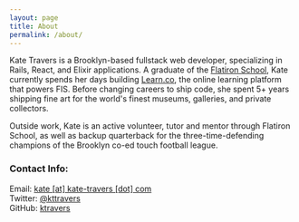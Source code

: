 ```yaml
---
layout: page
title: About
permalink: /about/
---
```


Kate Travers is a Brooklyn-based fullstack web developer, specializing in Rails, React, and Elixir applications. A graduate of the [Flatiron School](https://flatironschool.com), Kate currently spends her days building [Learn.co](https://learn.co), the online learning platform that powers FIS. Before changing careers to ship code, she spent 5+ years shipping fine art for the world's finest museums, galleries, and private collectors.

Outside work, Kate is an active volunteer, tutor and mentor through Flatiron School, as well as backup quarterback for the three-time-defending champions of the Brooklyn co-ed touch football league.

### Contact Info:

Email: [kate [at] kate-travers [dot] com](mailto:kate@kate-travers.com)  
Twitter: [@kttravers](http://twitter.com/kttravers)  
GitHub: [ktravers](http://github.com/ktravers)  
